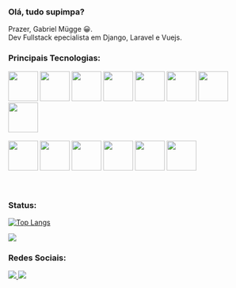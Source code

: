 ### Olá, tudo supimpa? 

Prazer, Gabriel Mügge 😀.<br>
Dev Fullstack epecialista em Django, Laravel e Vuejs.

### Principais Tecnologias:
<div>
          <img src="https://cdn.jsdelivr.net/gh/devicons/devicon@latest/icons/django/django-plain-wordmark.svg" width='60px' />
          <img src="https://cdn.jsdelivr.net/gh/devicons/devicon@latest/icons/laravel/laravel-original-wordmark.svg" width='60px' />
          <img src="https://cdn.jsdelivr.net/gh/devicons/devicon@latest/icons/vuejs/vuejs-original-wordmark.svg" width='60px' />       
          <img src="https://cdn.jsdelivr.net/gh/devicons/devicon/icons/php/php-plain.svg" width='60px'>
          <img src="https://cdn.jsdelivr.net/gh/devicons/devicon/icons/python/python-original-wordmark.svg" width='60px'>
          <img src="https://cdn.jsdelivr.net/gh/devicons/devicon/icons/flask/flask-original-wordmark.svg" width='60px'>
          <img src="https://cdn.jsdelivr.net/gh/devicons/devicon/icons/mysql/mysql-original-wordmark.svg" width='60px'>
          <img src="https://cdn.jsdelivr.net/gh/devicons/devicon@latest/icons/postgresql/postgresql-original-wordmark.svg" width='60px'/>
          <br><br>
          <img src="https://cdn.jsdelivr.net/gh/devicons/devicon/icons/git/git-original-wordmark.svg"  width='60px'>
          <img src="https://cdn.jsdelivr.net/gh/devicons/devicon/icons/html5/html5-plain-wordmark.svg" width='60px'>
          <img src="https://cdn.jsdelivr.net/gh/devicons/devicon/icons/css3/css3-plain-wordmark.svg" width='60px'>
          <img src="https://cdn.jsdelivr.net/gh/devicons/devicon/icons/javascript/javascript-plain.svg" width='60px'>
          <img src="https://cdn.jsdelivr.net/gh/devicons/devicon@latest/icons/typescript/typescript-original.svg" width='60px'/>
          <img src="https://cdn.jsdelivr.net/gh/devicons/devicon/icons/bootstrap/bootstrap-plain-wordmark.svg" width='60px'> 
          <link rel="stylesheet" type='text/css' href="https://cdn.jsdelivr.net/gh/devicons/devicon@latest/devicon.min.css" />
          
</div><br><br>

### Status:
[![Top Langs](https://github-readme-stats.vercel.app/api/top-langs/?username=Gabriel-Mugge&layout=compact)](https://github.com/Gabriel-Mugge/github-readme-stats)
         
          
<div>
         <img src="https://github-readme-stats.vercel.app/api?username=Gabriel-Mugge&show_icons=true&theme=radical" >
</div>


### Redes Sociais:
<a href='https://www.linkedin.com/in/gabrielmugge-351255118' target='_blank'>
          <img src="https://img.shields.io/badge/LinkedIn-0077B5?style=for-the-badge&logo=linkedin&logoColor=white">
</a>

<a href='https://www.youtube.com/@gabrielmugge875/videos' target='_blank'>
          <img src="https://img.shields.io/badge/YouTube-FF0000?style=for-the-badge&logo=youtube&logoColor=white">
</a>




          
          
          
          
          
          
          


          

